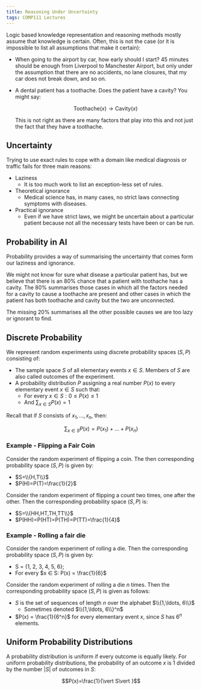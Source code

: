 ```yaml
---
title: Reasoning Under Uncertainty
tags: COMP111 Lectures
---
```

Logic based knowledge representation and reasoning methods mostly assume that knowledge is certain. Often, this is not the case (or it is impossible to list all assumptions that make it certain):

* When going to the airport by car, how early should I start? 45 minutes should be enough from Liverpool to Manchester Airport, but only under the assumption that there are no accidents, no lane closures, that my car does not break down, and so on.
* A dental patient has a toothache. Does the patient have a cavity? You might say:

	$$\text{Toothache}(x)\rightarrow\text{Cavity}(x)$$

	This is not right as there are many factors that play into this and not just the fact that they have a toothache.
	
## Uncertainty
Trying to use exact rules to cope with a domain like medical diagnosis or traffic fails for three main reasons:

* Laziness
	* It is too much work to list an exception-less set of rules.
* Theoretical ignorance
	* Medical science has, in many cases, no strict laws connecting symptoms with diseases.
* Practical ignorance
	* Even if we have strict laws, we might be uncertain about a particular patient because not all the necessary tests have been or can be run.
	
## Probability in AI

Probability provides a way of summarising the uncertainty that comes form our laziness and ignorance.

We might not know for sure what disease a particular patient has, but we believe that there is an 80% chance that a patient with toothache has a cavity. The 80% summarises those cases in which all the factors needed for a cavity to cause a toothache are present and other cases in which the patient has both toothache and cavity but the two are unconnected.

The missing 20% summarises all the other possible causes we are too lazy or ignorant to find.

## Discrete Probability
We represent random experiments using discrete probability spaces $(S,P)$ consisting of:

* The sample space $S$ of all elementary events $x\in S$. Members of $S$ are also called outcomes of the experiment.
* A probability distribution $P$ assigning a real number $P(x)$ to every elementary event $x\in S$ such that:
	* For every $x\in S: 0\leq P(x) \leq 1$
	* And $\sum_{x\in S}P(x)=1$
	
Recall that if $S$ consists of $x_1,\ldots,x_n$, then:

$$\sum_{x\in S}P(x)=P(x_1)+\ldots+P(x_n)$$

### Example - Flipping a Fair Coin
Consider the random experiment of flipping a coin. The then corresponding probability space $(S,P)$ is given by:

* $S=\\{H,T\\}$
* $P(H)=P(T)=\frac{1}{2}$

Consider the random experiment of flipping a count two times, one after the other. Then the corresponding probability space $(S,P)$ is:

* $S=\\{HH,HT,TH,TT\\}$
* $P(HH)=P(HT)=P(TH)=P(TT)=\frac{1}{4}$

### Example - Rolling a fair die
Consider the random experiment of rolling a die. Then the corresponding probability space $(S, P)$ is given by:

* S = {1, 2, 3, 4, 5, 6};
* For every $x ∈ S: P(x) = \frac{1}{6}$

Consider the random experiment of rolling a die $n$ times. Then the corresponding probability space $(S, P)$ is given as follows:

* $S$ is the set of sequences of length $n$ over the alphabet $\\{1,\ldots, 6\\}$
	* Sometimes denoted $\\{1,\ldots, 6\\}^n$
* $P(x) = \frac{1}{6^n}$ for every elementary event $x$, since $S$ has $6^n$ elements.

## Uniform Probability Distributions
A probability distribution is uniform if every outcome is equally likely. For uniform probability distributions, the probability of an outcome $x$ is 1 divided by the number $\vert S\vert$ of outcomes in $S$:

$$P(x)=\frac{1}{\vert S\vert }$$
